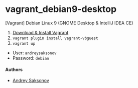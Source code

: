 # vagrant_debian9-desktop
[Vagrant] Debian Linux 9 (GNOME Desktop & IntelliJ IDEA CE)

1. [Download & Install Vagrant](https://www.vagrantup.com)
2. `vagrant plugin install vagrant-vbguest`
3. `vagrant up`

* User: `andreysaksonov`
* Password: `debian`

#### Authors
* [Andrey Saksonov](https://saksonov.me)
